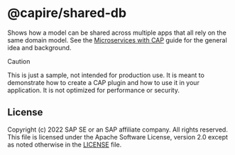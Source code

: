 # @capire/shared-db

Shows how a model can be shared across multiple apps that all rely on the same domain model.  See the [Microservices with CAP](https://cap.cloud.sap/docs/guides/deployment/microservices) guide for the general idea and background.

> [!CAUTION]
> This is just a sample, not intended for production use. It is meant to demonstrate how to create a CAP plugin and how to use it in your application. It is not optimized for performance or security.


## License

Copyright (c) 2022 SAP SE or an SAP affiliate company. All rights reserved. This file is licensed under the Apache Software License, version 2.0 except as noted otherwise in the [LICENSE](LICENSE) file.
